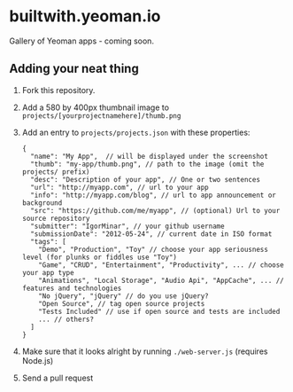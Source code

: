 <a name="submit"></a>
# builtwith.yeoman.io

Gallery of Yeoman apps - coming soon.

Adding your neat thing
----------------------
1.  Fork this repository.
2.  Add a 580 by 400px thumbnail image to `projects/[yourprojectnamehere]/thumb.png`
3.  Add an entry to `projects/projects.json` with these properties:

        {
          "name": "My App",  // will be displayed under the screenshot
          "thumb": "my-app/thumb.png", // path to the image (omit the projects/ prefix)
          "desc": "Description of your app", // One or two sentences
          "url": "http://myapp.com", // url to your app
          "info": "http://myapp.com/blog", // url to app announcement or background
          "src": "https://github.com/me/myapp", // (optional) Url to your source repository
          "submitter": "IgorMinar", // your github username
          "submissionDate": "2012-05-24", // current date in ISO format
          "tags": [
            "Demo", "Production", "Toy" // choose your app seriousness level (for plunks or fiddles use "Toy")
            "Game", "CRUD", "Entertainment", "Productivity", ... // choose your app type
            "Animations", "Local Storage", "Audio Api", "AppCache", ... // features and technologies
            "No jQuery", "jQuery" // do you use jQuery?
            "Open Source", // tag open source projects
            "Tests Included" // use if open source and tests are included
            ... // others?
          ]
        }

4.  Make sure that it looks alright by running `./web-server.js` (requires Node.js)
5.  Send a pull request
